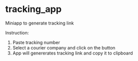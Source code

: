 # tracking_app

Miniapp to generate tracking link

Instruction:
1. Paste tracking number
2. Select a courier company and click on the button
3. App will genererates tracking link and copy it to clipboard
